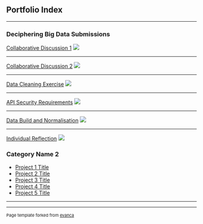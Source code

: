 ## Portfolio Index

---

### Deciphering Big Data Submissions 

[Collaborative Discussion 1](/pdf/Collaborative_Discussion_1.pdf)
<img src="images/dummy_thumbnail.jpg?raw=true"/>

---
[Collaborative Discussion 2](/pdf/Collaborative_Discussion_2.pdf)
<img src="images/dummy_thumbnail.jpg?raw=true"/>

---
[Data Cleaning Exercise](/pdf/data_clean.pdf)
<img src="images/dummy_thumbnail.jpg?raw=true"/>

---
[API Security Requirements](/pdf/API_Security_Requirements.pdf)
<img src="images/dummy_thumbnail.jpg?raw=true"/>

---
[Data Build and Normalisation](/pdf/Normalisation_DataBuild.pdf)
<img src="images/dummy_thumbnail.jpg?raw=true"/>

---
[Individual Reflection](/pdf/Individual_Reflection.pdf)
<img src="images/dummy_thumbnail.jpg?raw=true"/>

### Category Name 2

- [Project 1 Title](http://example.com/)
- [Project 2 Title](http://example.com/)
- [Project 3 Title](http://example.com/)
- [Project 4 Title](http://example.com/)
- [Project 5 Title](http://example.com/)

---




---
<p style="font-size:11px">Page template forked from <a href="https://github.com/evanca/quick-portfolio">evanca</a></p>
<!-- Remove above link if you don't want to attibute -->
